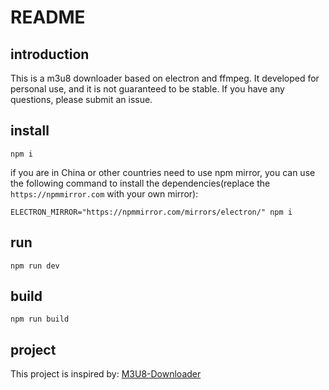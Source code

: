 # README

## introduction

This is a m3u8 downloader based on electron and ffmpeg. It developed for personal use, and it is not guaranteed to be stable. If you have any questions, please submit an issue.

## install

```shell
npm i
```
if you are in China or other countries need to use npm mirror, you can use the following command to install the dependencies(replace the `https://npmmirror.com` with your own mirror):

```shell
ELECTRON_MIRROR="https://npmmirror.com/mirrors/electron/" npm i
```
## run
    
```shell
npm run dev
```

## build
    
```shell
npm run build
```


## project

This project is inspired by: [M3U8-Downloader](https://github.com/HeiSir2014/M3U8-Downloader)
